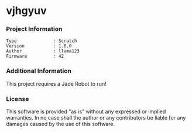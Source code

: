 vjhgyuv
================



### Project Information
```
Type              : Scratch
Version           : 1.0.0
Author            : llama123
Firmware          : 42
```

### Additional Information
This project requires a Jade Robot to run!

### License
This software is provided "as is" without any expressed or implied warranties.  In no case shall the author or any contributors be liable for any damages caused by the use of this software.

